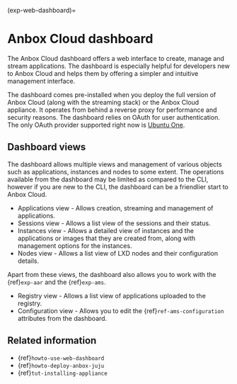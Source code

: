 (exp-web-dashboard)=
# Anbox Cloud dashboard

The Anbox Cloud dashboard offers a web interface to create, manage and stream applications. The dashboard is especially helpful for developers new to Anbox Cloud and helps them by offering a simpler and intuitive management interface.

The dashboard comes pre-installed when you deploy the full version of Anbox Cloud (along with the streaming stack) or the Anbox Cloud appliance. It operates from behind a reverse proxy for performance and security reasons. The dashboard relies on OAuth for user authentication. The only OAuth provider supported right now is [Ubuntu One](https://login.ubuntu.com/).

## Dashboard views

The dashboard allows multiple views and management of various objects such as applications, instances and nodes to some extent. The operations available from the dashboard may be limited as compared to the CLI, however if you are new to the CLI, the dashboard can be a friendlier start to Anbox Cloud.

* Applications view - Allows creation, streaming and management of applications.
* Sessions view - Allows a list view of the sessions and their status.
* Instances view - Allows a detailed view of instances and the applications or images that they are created from, along with management options for the instances.
* Nodes view - Allows a list view of LXD nodes and their configuration details.

Apart from these views, the dashboard also allows you to work with the {ref}`exp-aar` and the {ref}`exp-ams`.

* Registry view - Allows a list view of applications uploaded to the registry.
* Configuration view - Allows you to edit the {ref}`ref-ams-configuration` attributes from the dashboard.

## Related information

* {ref}`howto-use-web-dashboard`
* {ref}`howto-deploy-anbox-juju`
* {ref}`tut-installing-appliance`
